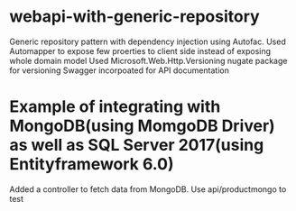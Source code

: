 # webapi-with-generic-repository
Generic repository pattern with dependency injection using Autofac.
Used Automapper to expose few proerties to client side instead of exposing whole domain model
Used Microsoft.Web.Http.Versioning nugate package for versioning
Swagger incorpoated for API documentation
# Example of integrating with MongoDB(using MomgoDB Driver) as well as SQL Server 2017(using Entityframework 6.0)
Added a controller to fetch data from MongoDB. Use api/productmongo to test
